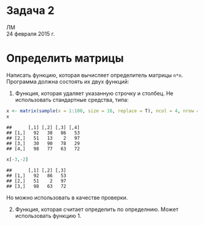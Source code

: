 # Задача 2
ЛМ  
24 февраля 2015 г.  

# Определить матрицы

Написать функцию, которая вычисляет определитель матрицы `n*n`.
Программа должна состоять их двух функций:

1. Функция, которая удаляет указанную строчку и столбец.
Не использовать стандартные средства, типа:

```r
x <- matrix(sample(x = 1:100, size = 16, replace = T), ncol = 4, nrow = 4)
x
```

```
##      [,1] [,2] [,3] [,4]
## [1,]   92   38   86   53
## [2,]   51   13    2   97
## [3,]   30   90   78   29
## [4,]   98   77   63   72
```

```r
x[-3,-2]
```

```
##      [,1] [,2] [,3]
## [1,]   92   86   53
## [2,]   51    2   97
## [3,]   98   63   72
```
Но можно использовать в качестве проверки.

2. Функция, которая считает определить по определнию. Может использовать функцию 1.
